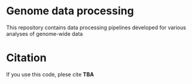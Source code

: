 # Genome data processing
This repository contains data processing pipelines developed for various analyses of genome-wide data

# Citation
If you use this code, plese cite
**TBA**
